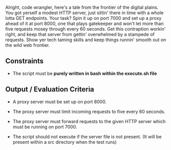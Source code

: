 Alright, code wrangler, here's a tale from the frontier of the digital plains. You got yerself a modest HTTP server, just sittin' there in time with a whole lotta GET endpoints. Your task? Spin it up on port 7000 and set up a proxy ahead of it at port 8000, one that plays gatekeeper and won't let more than five requests mosey through every 60 seconds. Get this contraption workin' right, and keep that server from gettin' overwhelmed by a stampede of requests. Show yer tech taming skills and keep things runnin' smooth out on the wild web frontier.

## Constraints

- The script must be **purely written in bash within the execute.sh file**

## Output / Evaluation Criteria

- A proxy server must be set up on port 8000.

- The proxy server must limit incoming requests to five every 60 seconds.

- The proxy server must forward requests to the given HTTP server which must be running on port 7000.

- The script should not execute if the server file is not present. (It will be present within a src directory when the test runs)
